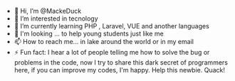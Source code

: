 - 👋 Hi, I’m @MackeDuck
- 👀 I’m interested in tecnology 
- 🌱 I’m currently learning PHP , Laravel, VUE and another languages 
- 💞️ I'm looking ... to help young students just like me
- 📫 How to reach me... in lake around the world or in my email
- ⚡ Fun fact: I hear a lot of people telling me how to solve the bug or problems in the code, now I try to share this dark secret of programmers here, if you can improve my codes, I'm happy.
Help this newbie. Quack!

